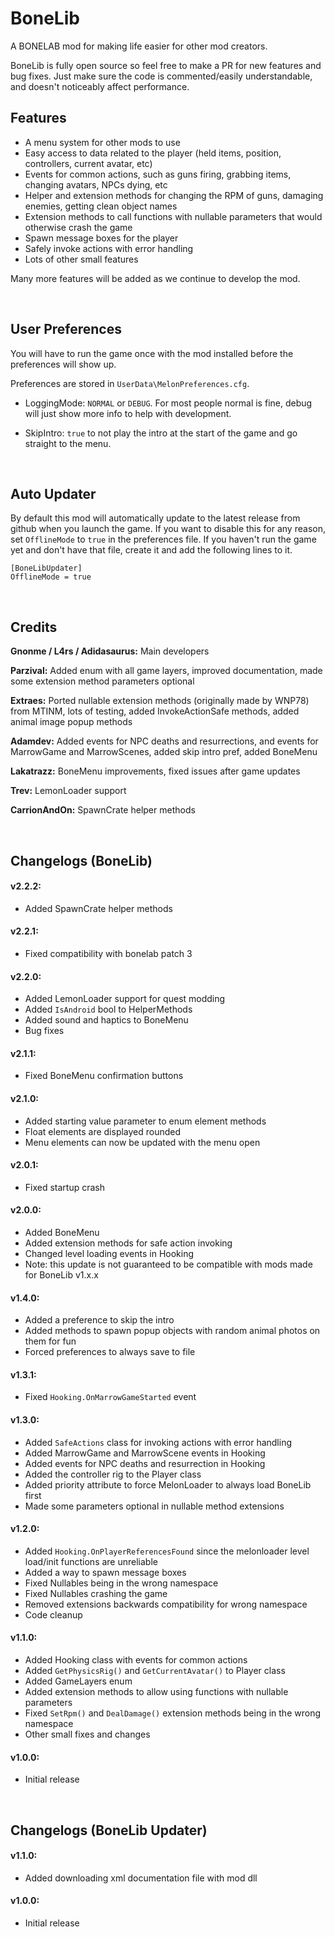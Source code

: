# BoneLib
A BONELAB mod for making life easier for other mod creators.

BoneLib is fully open source so feel free to make a PR for new features and bug fixes. Just make sure the code is commented/easily understandable, and doesn't noticeably affect performance.

## Features
- A menu system for other mods to use
- Easy access to data related to the player (held items, position, controllers, current avatar, etc)
- Events for common actions, such as guns firing, grabbing items, changing avatars, NPCs dying, etc
- Helper and extension methods for changing the RPM of guns, damaging enemies, getting clean object names
- Extension methods to call functions with nullable parameters that would otherwise crash the game
- Spawn message boxes for the player
- Safely invoke actions with error handling
- Lots of other small features

Many more features will be added as we continue to develop the mod.

<br>

## User Preferences
You will have to run the game once with the mod installed before the preferences will show up.

Preferences are stored in `UserData\MelonPreferences.cfg`.

- LoggingMode: `NORMAL` or `DEBUG`. For most people normal is fine, debug will just show more info to help with development.

- SkipIntro: `true` to not play the intro at the start of the game and go straight to the menu.

<br>

## Auto Updater
By default this mod will automatically update to the latest release from github when you launch the game. If you want to disable this for any reason, set `OfflineMode` to `true` in the preferences file. If you haven't run the game yet and don't have that file, create it and add the following lines to it.
```
[BoneLibUpdater]
OfflineMode = true
```

<br>

## Credits

**Gnonme / L4rs / Adidasaurus:** Main developers

**Parzival:** Added enum with all game layers, improved documentation, made some extension method parameters optional

**Extraes:** Ported nullable extension methods (originally made by WNP78) from MTINM, lots of testing, added InvokeActionSafe methods, added animal image popup methods

**Adamdev:** Added events for NPC deaths and resurrections, and events for MarrowGame and MarrowScenes, added skip intro pref, added BoneMenu

**Lakatrazz:** BoneMenu improvements, fixed issues after game updates

**Trev:** LemonLoader support

**CarrionAndOn:** SpawnCrate helper methods

<br>

## Changelogs (BoneLib)

#### v2.2.2:
- Added SpawnCrate helper methods

#### v2.2.1:
- Fixed compatibility with bonelab patch 3

#### v2.2.0:
- Added LemonLoader support for quest modding
- Added `IsAndroid` bool to HelperMethods
- Added sound and haptics to BoneMenu
- Bug fixes

#### v2.1.1:
- Fixed BoneMenu confirmation buttons

#### v2.1.0:
- Added starting value parameter to enum element methods
- Float elements are displayed rounded
- Menu elements can now be updated with the menu open

#### v2.0.1:
- Fixed startup crash

#### v2.0.0:
- Added BoneMenu
- Added extension methods for safe action invoking
- Changed level loading events in Hooking
- Note: this update is not guaranteed to be compatible with mods made for BoneLib v1.x.x

#### v1.4.0:
- Added a preference to skip the intro
- Added methods to spawn popup objects with random animal photos on them for fun
- Forced preferences to always save to file

#### v1.3.1:
- Fixed `Hooking.OnMarrowGameStarted` event

#### v1.3.0:
- Added `SafeActions` class for invoking actions with error handling
- Added MarrowGame and MarrowScene events in Hooking
- Added events for NPC deaths and resurrection in Hooking
- Added the controller rig to the Player class
- Added priority attribute to force MelonLoader to always load BoneLib first
- Made some parameters optional in nullable method extensions

#### v1.2.0:
- Added `Hooking.OnPlayerReferencesFound` since the melonloader level load/init functions are unreliable
- Added a way to spawn message boxes
- Fixed Nullables being in the wrong namespace
- Fixed Nullables crashing the game
- Removed extensions backwards compatibility for wrong namespace
- Code cleanup

#### v1.1.0:
- Added Hooking class with events for common actions
- Added `GetPhysicsRig()` and `GetCurrentAvatar()` to Player class
- Added GameLayers enum
- Added extension methods to allow using functions with nullable parameters
- Fixed `SetRpm()` and `DealDamage()` extension methods being in the wrong namespace
- Other small fixes and changes

#### v1.0.0:
- Initial release

<br/>

## Changelogs (BoneLib Updater)

#### v1.1.0:
- Added downloading xml documentation file with mod dll

#### v1.0.0:
- Initial release